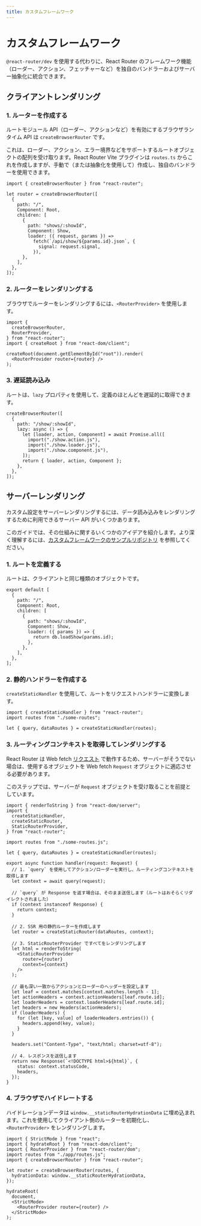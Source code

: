 ```yaml
---
title: カスタムフレームワーク
---
```


# カスタムフレームワーク

`@react-router/dev` を使用する代わりに、React Router のフレームワーク機能（ローダー、アクション、フェッチャーなど）を独自のバンドラーおよびサーバー抽象化に統合できます。

## クライアントレンダリング

### 1. ルーターを作成する

ルートモジュール API（ローダー、アクションなど）を有効にするブラウザランタイム API は `createBrowserRouter` です。

これは、ローダー、アクション、エラー境界などをサポートするルートオブジェクトの配列を受け取ります。React Router Vite プラグインは `routes.ts` からこれを作成しますが、手動で（または抽象化を使用して）作成し、独自のバンドラーを使用できます。

```tsx
import { createBrowserRouter } from "react-router";

let router = createBrowserRouter([
  {
    path: "/",
    Component: Root,
    children: [
      {
        path: "shows/:showId",
        Component: Show,
        loader: ({ request, params }) =>
          fetch(`/api/show/${params.id}.json`, {
            signal: request.signal,
          }),
      },
    ],
  },
]);
```

### 2. ルーターをレンダリングする

ブラウザでルーターをレンダリングするには、`<RouterProvider>` を使用します。

```tsx
import {
  createBrowserRouter,
  RouterProvider,
} from "react-router";
import { createRoot } from "react-dom/client";

createRoot(document.getElementById("root")).render(
  <RouterProvider router={router} />
);
```

### 3. 遅延読み込み

ルートは、`lazy` プロパティを使用して、定義のほとんどを遅延的に取得できます。

```tsx
createBrowserRouter([
  {
    path: "/show/:showId",
    lazy: async () => {
      let [loader, action, Component] = await Promise.all([
        import("./show.action.js"),
        import("./show.loader.js"),
        import("./show.component.js"),
      ]);
      return { loader, action, Component };
    },
  },
]);
```

## サーバーレンダリング

カスタム設定をサーバーレンダリングするには、データ読み込みをレンダリングするために利用できるサーバー API がいくつかあります。

このガイドでは、その仕組みに関するいくつかのアイデアを紹介します。より深く理解するには、[カスタムフレームワークのサンプルリポジトリ](https://github.com/remix-run/custom-react-router-framework-example) を参照してください。

### 1. ルートを定義する

ルートは、クライアントと同じ種類のオブジェクトです。

```tsx
export default [
  {
    path: "/",
    Component: Root,
    children: [
      {
        path: "shows/:showId",
        Component: Show,
        loader: ({ params }) => {
          return db.loadShow(params.id);
        },
      },
    ],
  },
];
```

### 2. 静的ハンドラーを作成する

`createStaticHandler` を使用して、ルートをリクエストハンドラーに変換します。

```tsx
import { createStaticHandler } from "react-router";
import routes from "./some-routes";

let { query, dataRoutes } = createStaticHandler(routes);
```

### 3. ルーティングコンテキストを取得してレンダリングする

React Router は Web fetch [リクエスト](https://developer.mozilla.org/en-US/docs/Web/API/Request) で動作するため、サーバーがそうでない場合は、使用するオブジェクトを Web fetch `Request` オブジェクトに適応させる必要があります。

このステップでは、サーバーが `Request` オブジェクトを受け取ることを前提としています。

```tsx
import { renderToString } from "react-dom/server";
import {
  createStaticHandler,
  createStaticRouter,
  StaticRouterProvider,
} from "react-router";

import routes from "./some-routes.js";

let { query, dataRoutes } = createStaticHandler(routes);

export async function handler(request: Request) {
  // 1. `query` を使用してアクション/ローダーを実行し、ルーティングコンテキストを取得します
  let context = await query(request);

  // `query` が Response を返す場合は、そのまま送信します（ルートはおそらくリダイレクトされました）
  if (context instanceof Response) {
    return context;
  }

  // 2. SSR 用の静的ルーターを作成します
  let router = createStaticRouter(dataRoutes, context);

  // 3. StaticRouterProvider ですべてをレンダリングします
  let html = renderToString(
    <StaticRouterProvider
      router={router}
      context={context}
    />
  );

  // 最も深い一致からアクションとローダーのヘッダーを設定します
  let leaf = context.matches[context.matches.length - 1];
  let actionHeaders = context.actionHeaders[leaf.route.id];
  let loaderHeaders = context.loaderHeaders[leaf.route.id];
  let headers = new Headers(actionHeaders);
  if (loaderHeaders) {
    for (let [key, value] of loaderHeaders.entries()) {
      headers.append(key, value);
    }
  }

  headers.set("Content-Type", "text/html; charset=utf-8");

  // 4. レスポンスを送信します
  return new Response(`<!DOCTYPE html>${html}`, {
    status: context.statusCode,
    headers,
  });
}
```

### 4. ブラウザでハイドレートする

ハイドレーションデータは `window.__staticRouterHydrationData` に埋め込まれます。これを使用してクライアント側のルーターを初期化し、`<RouterProvider>` をレンダリングします。

```tsx
import { StrictMode } from "react";
import { hydrateRoot } from "react-dom/client";
import { RouterProvider } from "react-router/dom";
import routes from "./app/routes.js";
import { createBrowserRouter } from "react-router";

let router = createBrowserRouter(routes, {
  hydrationData: window.__staticRouterHydrationData,
});

hydrateRoot(
  document,
  <StrictMode>
    <RouterProvider router={router} />
  </StrictMode>
);
```

